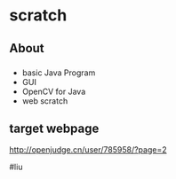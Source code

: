 # scratch


## About
### 
- basic Java Program
- GUI
- OpenCV for Java
- web scratch
## target webpage
http://openjudge.cn/user/785958/?page=2

#liu